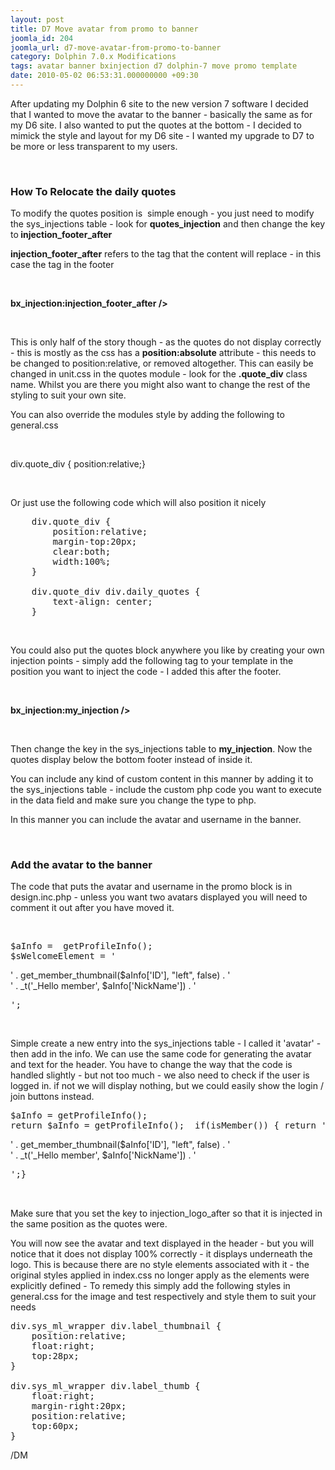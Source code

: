 ```yaml
---
layout: post
title: D7 Move avatar from promo to banner
joomla_id: 204
joomla_url: d7-move-avatar-from-promo-to-banner
category: Dolphin 7.0.x Modifications
tags: avatar banner bxinjection d7 dolphin-7 move promo template
date: 2010-05-02 06:53:31.000000000 +09:30
---
```

<p>After updating my Dolphin 6 site to the new version 7 software I decided that I wanted to move the avatar to the banner - basically the same as for my D6 site. I also wanted to put the quotes at the bottom - I decided to mimick the style and layout for my D6 site - I wanted my upgrade to D7 to be more or less transparent to my users.</p>
<p>&nbsp;</p>
<h3><strong>How To Relocate the daily quotes</strong></h3>
<p>To modify the quotes position is&nbsp; simple enough - you just need to modify the sys_injections table - look for <strong>quotes_injection</strong> and then change the key to<strong> injection_footer_after</strong></p>
<p><strong>injection_footer_after</strong> refers to the tag that the content will replace - in this case the tag in the footer</p>
<p>&nbsp;</p>
<p><strong class="code">bx_injection:injection_footer_after /&gt;</strong></p>
<p>&nbsp;</p>
<p>This is only half of the story though - as the quotes do not display correctly - this is mostly as the css has a <strong>position:absolute</strong> attribute - this needs to be changed to position:relative, or removed altogether. This can easily be changed in unit.css in the quotes module - look for the <strong>.quote_div</strong> class name. Whilst you are there you might also want to change the rest of the styling to suit your own site.</p>
<p>You can also override the modules style by adding the following to general.css</p>
<p>&nbsp;</p>
<p><span class="code">div.quote_div { position:relative;}</span></p>
<p>&nbsp;</p>
<p>Or just use the following code which will also position it nicely</p>
<pre>&nbsp;&nbsp;&nbsp; div.quote_div {<br>&nbsp;&nbsp;&nbsp; &nbsp;&nbsp;&nbsp; position:relative;<br>&nbsp;&nbsp;&nbsp; &nbsp;&nbsp;&nbsp; margin-top:20px;<br>&nbsp;&nbsp;&nbsp; &nbsp;&nbsp;&nbsp; clear:both;<br>&nbsp;&nbsp;&nbsp; &nbsp;&nbsp;&nbsp; width:100%;<br>&nbsp;&nbsp;&nbsp; }<br>&nbsp;&nbsp;&nbsp; <br>&nbsp;&nbsp;&nbsp; div.quote_div div.daily_quotes {<br>&nbsp;&nbsp;&nbsp; &nbsp;&nbsp;&nbsp; text-align: center;<br>&nbsp;&nbsp;&nbsp; }</pre>
<p>&nbsp;</p>
<p>You could also put the quotes block anywhere you like by creating your own injection points - simply add the following tag to your template in the position you want to inject the code - I added this after the footer.</p>
<p>&nbsp;</p>
<p><strong class="code">bx_injection:my_injection /&gt;</strong></p>
<p>&nbsp;</p>
<p>Then change the key in the sys_injections table to <strong>my_injection</strong>. Now the quotes display below the bottom footer instead of inside it.</p>
<p>You can include any kind of custom content in this manner by adding it to the sys_injections table - include the custom php code you want to execute in the data field and make sure you change the type to php.</p>
<p>In this manner you can include the avatar and username in the banner.</p>
<p>&nbsp;</p>
<h3>Add the avatar to the banner</h3>
<p>The code that puts the avatar and username in the promo block is in design.inc.php - unless you want two avatars displayed you will need to comment it out after you have moved it.</p>
<p>&nbsp;</p>
<pre>$aInfo =  getProfileInfo(); &nbsp;&nbsp;&nbsp; &nbsp;&nbsp;&nbsp; &nbsp;&nbsp; <br>$sWelcomeElement = '</pre>
<div class="label_thumbnail">' . get_member_thumbnail($aInfo['ID'], "left", false) . '</div>
<div class="label_thumb">' . _t('_Hello member', $aInfo['NickName']) . '</div>
<pre>';</pre>
<p>&nbsp;</p>
<p>Simple create a new entry into the sys_injections table - I called it 'avatar' - then add in the info. We can use the same code for generating the avatar and text for the header. You have to change the way that the code is handled slightly - but not too much - we also need to check if the user is logged in. if not we will display nothing, but we could easily show the login / join buttons instead.</p>
<pre>$aInfo = getProfileInfo(); <br>return $aInfo = getProfileInfo();  if(isMember()) { return '</pre>
<div class="label_thumbnail">' . get_member_thumbnail($aInfo['ID'], "left", false) . '</div>
<div class="label_thumb">' . _t('_Hello member', $aInfo['NickName']) . '</div>
<pre>';} <br><br><br></pre>
<p>Make sure that you set the key to injection_logo_after so that it is injected in the same position as the quotes were.</p>
<p>You will now see the avatar and text displayed in the header - but you will notice that it does not display 100% correctly - it displays underneath the logo. This is because there are no style elements associated with it - the original styles applied in index.css no longer apply as the elements were explicitly defined - To remedy this simply add the following styles in general.css for the image and test respectively and style them to suit your needs</p>
<pre>div.sys_ml_wrapper div.label_thumbnail {&nbsp;&nbsp; &nbsp;&nbsp;&nbsp;&nbsp; <br>    position:relative;<br>&nbsp;&nbsp;  float:right;<br>&nbsp;&nbsp;  top:28px;<br>}<br><br>div.sys_ml_wrapper div.label_thumb {<br>&nbsp;&nbsp;  float:right;<br>&nbsp;&nbsp;  margin-right:20px;<br>&nbsp;&nbsp;  position:relative;<br>&nbsp;&nbsp;  top:60px;&nbsp;&nbsp; &nbsp;<br>}</pre>
<p>/DM</p>
